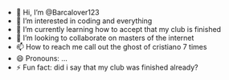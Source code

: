 - 👋 Hi, I’m @Barcalover123
- 👀 I’m interested in coding and everything 
- 🌱 I’m currently learning how to accept that my club is finished 
- 💞️ I’m looking to collaborate on masters of the internet 
- 📫 How to reach me call out the ghost of cristiano 7 times 
- 😄 Pronouns: ...
- ⚡ Fun fact: did i say that my club was finished already? 

<!---
Barcalover123/Barcalover123 is a ✨ special ✨ repository because its `README.md` (this file) appears on your GitHub profile.
You can click the Preview link to take a look at your changes.
--->
